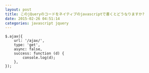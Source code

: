 ```yaml
---
layout: post
title: このjQueryのコードをネイティブのjavascriptで書くとどうなりますか?
date: 2015-02-26 04:51:14
categories: javascript jquery
---
```

<pre><code>$.ajax({
    url: '/ajax/',
    type: 'get',
    async: false,
    success: function (d) {
        console.log(d);
    },
});
</code></pre>
